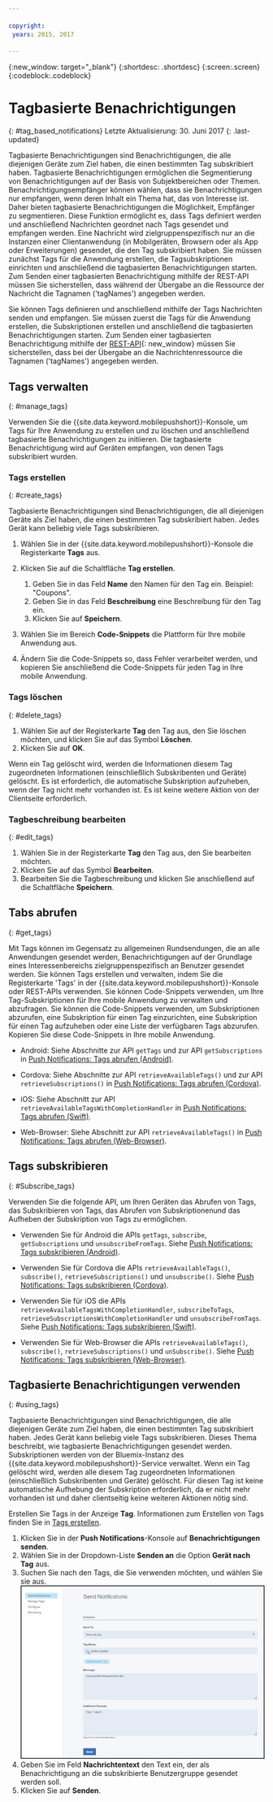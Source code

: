 ```yaml
---

copyright:
 years: 2015, 2017

---
```


{:new_window: target="_blank"}
{:shortdesc: .shortdesc}
{:screen:.screen}
{:codeblock:.codeblock}

# Tagbasierte Benachrichtigungen
{: #tag_based_notifications}
Letzte Aktualisierung: 30. Juni 2017
{: .last-updated}

Tagbasierte Benachrichtigungen sind Benachrichtigungen, die alle diejenigen Geräte zum Ziel haben, die einen bestimmten Tag subskribiert haben. Tagbasierte Benachrichtigungen ermöglichen die Segmentierung von Benachrichtigungen auf der Basis von Subjektbereichen oder Themen. Benachrichtigungsempfänger können wählen, dass sie Benachrichtigungen nur empfangen, wenn deren Inhalt ein Thema hat, das von Interesse ist. Daher bieten tagbasierte Benachrichtigungen die Möglichkeit, Empfänger zu segmentieren. Diese Funktion ermöglicht es, dass Tags definiert werden und anschließend Nachrichten geordnet nach Tags gesendet und empfangen werden. Eine Nachricht wird zielgruppenspezifisch nur an die Instanzen einer Clientanwendung (in Mobilgeräten, Browsern oder als App oder Erweiterungen) gesendet, die den Tag subskribiert haben. Sie müssen zunächst Tags für die Anwendung erstellen, die Tagsubskriptionen einrichten und anschließend die tagbasierten Benachrichtigungen starten. Zum Senden einer tagbasierten Benachrichtigung mithilfe der REST-API müssen Sie sicherstellen, dass während der Übergabe an die Ressource der Nachricht die Tagnamen ('tagNames') angegeben werden.

Sie können Tags definieren und anschließend mithilfe der Tags Nachrichten senden und empfangen. Sie müssen zuerst die Tags für die Anwendung erstellen, die Subskriptionen erstellen und anschließend die tagbasierten Benachrichtigungen starten. Zum Senden einer tagbasierten Benachrichtigung mithilfe der [REST-API](https://mobile.{DomainName}/imfpush/){: new_window} müssen Sie sicherstellen, dass bei der Übergabe an die Nachrichtenressource die Tagnamen ('tagNames') angegeben werden.


## Tags verwalten
{: #manage_tags}

Verwenden Sie die {{site.data.keyword.mobilepushshort}}-Konsole, um Tags für Ihre Anwendung zu erstellen und zu löschen und anschließend tagbasierte Benachrichtigungen zu initiieren. Die tagbasierte Benachrichtigung wird auf Geräten empfangen, von denen Tags subskribiert wurden.


### Tags erstellen
{: #create_tags}

Tagbasierte Benachrichtigungen sind Benachrichtigungen, die all diejenigen Geräte als Ziel haben, die einen bestimmten Tag subskribiert haben. Jedes Gerät kann beliebig viele Tags subskribieren. 

1. Wählen Sie in der {{site.data.keyword.mobilepushshort}}-Konsole die Registerkarte **Tags** aus.
1. Klicken Sie auf die Schaltfläche **Tag erstellen**.   
   1. Geben Sie in das Feld **Name** den Namen für den Tag ein. Beispiel: "Coupons".
   1. Geben Sie in das Feld **Beschreibung** eine Beschreibung für den Tag ein.
   1. Klicken Sie auf **Speichern**.

1. Wählen Sie im Bereich **Code-Snippets** die Plattform für Ihre mobile Anwendung aus.
1. Ändern Sie die Code-Snippets so, dass Fehler verarbeitet werden, und kopieren Sie anschließend die Code-Snippets für jeden Tag in Ihre mobile Anwendung.

### Tags löschen
{: #delete_tags}

1. Wählen Sie auf der Registerkarte **Tag** den Tag aus, den Sie löschen möchten, und klicken Sie auf das Symbol **Löschen**.
1. Klicken Sie auf **OK**.

Wenn ein Tag gelöscht wird, werden die Informationen diesem Tag zugeordneten Informationen (einschließlich Subskribenten und Geräte) gelöscht. Es ist erforderlich, die automatische Subskription aufzuheben, wenn der Tag nicht mehr vorhanden ist. Es ist keine weitere Aktion von der Clientseite erforderlich.

### Tagbeschreibung bearbeiten
{: #edit_tags}

1. Wählen Sie in der Registerkarte **Tag** den Tag aus, den Sie bearbeiten möchten.
1. Klicken Sie auf das Symbol **Bearbeiten**.
1. Bearbeiten Sie die Tagbeschreibung und klicken Sie anschließend auf die Schaltfläche **Speichern**.

## Tabs abrufen
{: #get_tags}

Mit Tags können im Gegensatz zu allgemeinen Rundsendungen, die an alle Anwendungen gesendet werden, Benachrichtigungen auf der Grundlage eines Interessenbereichs zielgruppenspezifisch an Benutzer gesendet werden. Sie können Tags erstellen und verwalten, indem Sie die Registerkarte 'Tags' in der {{site.data.keyword.mobilepushshort}}-Konsole oder REST-APIs verwenden. Sie können Code-Snippets verwenden, um Ihre Tag-Subskriptionen für Ihre mobile Anwendung zu verwalten und abzufragen. Sie können die Code-Snippets verwenden, um Subskriptionen abzurufen, eine Subskription für einen Tag einzurichten, eine Subskription für einen Tag aufzuheben oder eine Liste der verfügbaren Tags abzurufen. Kopieren Sie diese Code-Snippets in Ihre mobile Anwendung.


- Android: Siehe Abschnitte zur API `getTags` und zur API `getSubscriptions` in [Push Notifications: Tags abrufen (Android)](https://github.com/ibm-bluemix-mobile-services/bms-clientsdk-cordova-plugin-push/tree/Doc#ios-app).

- Cordova: Siehe Abschnitte zur API `retrieveAvailableTags()` und zur API `retrieveSubscriptions()` in [Push Notifications: Tags abrufen (Cordova)](https://github.com/ibm-bluemix-mobile-services/bms-clientsdk-cordova-plugin-push/tree/Doc#push-notification-service-tags).

- iOS: Siehe Abschnitt zur API `retrieveAvailableTagsWithCompletionHandler` in [Push Notifications: Tags abrufen (Swift)](https://github.com/ibm-bluemix-mobile-services/bms-clientsdk-swift-push/tree/Doc#retrieve-tags).

- Web-Browser: Siehe Abschnitt zur API `retrieveAvailableTags()` in [Push Notifications: Tags abrufen (Web-Browser)](https://github.com/ibm-bluemix-mobile-services/bms-clientsdk-javascript-webpush/blob/Doc/README.md#push-notification-service-tags).


## Tags subskribieren
{: #Subscribe_tags}

Verwenden Sie die folgende API, um Ihren Geräten das Abrufen von Tags, das Subskribieren von Tags, das Abrufen von Subskriptionenund das Aufheben der Subskription von Tags zu ermöglichen.

- Verwenden Sie für Android die APIs `getTags`, `subscribe`, `getSubscriptions` und `unsubscribeFromTags`. Siehe [Push Notifications: Tags subskribieren (Android)](https://github.com/ibm-bluemix-mobile-services/bms-clientsdk-android-push/tree/Doc#push-notification-service-tags).

- Verwenden Sie für Cordova die APIs `retrieveAvailableTags()`, `subscribe()`, `retrieveSubscriptions()` und `unsubscribe()`. Siehe [Push Notifications: Tags subskribieren (Cordova)](https://github.com/ibm-bluemix-mobile-services/bms-clientsdk-cordova-plugin-push/tree/Doc#push-notification-service-tags).

- Verwenden Sie für iOS die APIs `retrieveAvailableTagsWithCompletionHandler`, `subscribeToTags`, `retrieveSubscriptionsWithCompletionHandler` und `unsubscribeFromTags`. Siehe [Push Notifications: Tags subskribieren (Swift)](https://github.com/ibm-bluemix-mobile-services/bms-clientsdk-swift-push/tree/Doc#push-notification-service-tags).

- Verwenden Sie für Web-Browser die APIs `retrieveAvailableTags()`, `subscribe()`, `retrieveSubscriptions()` und `unSubscribe()`. Siehe [Push Notifications: Tags subskribieren (Web-Browser)](https://github.com/ibm-bluemix-mobile-services/bms-clientsdk-javascript-webpush/blob/Doc/README.md#push-notification-service-tags).

## Tagbasierte Benachrichtigungen verwenden
{: #using_tags}

Tagbasierte Benachrichtigungen sind Benachrichtigungen, die alle diejenigen Geräte zum Ziel haben, die einen bestimmten Tag subskribiert haben. Jedes Gerät kann beliebig viele Tags subskribieren. Dieses Thema beschreibt, wie tagbasierte Benachrichtigungen gesendet werden. Subskriptionen werden von der Bluemix-Instanz des {{site.data.keyword.mobilepushshort}}-Service verwaltet. Wenn ein Tag gelöscht wird, werden alle diesem Tag zugeordneten Informationen (einschließlich Subskribenten und Geräte) gelöscht. Für diesen Tag ist keine automatische Aufhebung der Subskription erforderlich, da er nicht mehr vorhanden ist und daher clientseitig keine weiteren Aktionen nötig sind.

Erstellen Sie Tags in der Anzeige **Tag**. Informationen zum Erstellen von Tags finden Sie in [Tags erstellen](t_manage_tags.html).

1. Klicken Sie in der **Push Notifications**-Konsole auf **Benachrichtigungen senden**.
1. Wählen Sie in der Dropdown-Liste **Senden an** die Option **Gerät nach Tag** aus.
1. Suchen Sie nach den Tags, die Sie verwenden möchten, und wählen Sie sie aus. ![Anzeige 'Benachrichtigungen'](images/tag_notification.jpg)
1. Geben Sie im Feld **Nachrichtentext** den Text ein, der als Benachrichtigung an die subskribierte Benutzergruppe gesendet werden soll.
1. Klicken Sie auf **Senden**.
